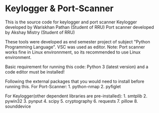 # Keylogger & Port-Scanner
This is the source code for keylogger and port scanner
Keylogger developed by Wariskhan Pathan (Student of RRU)
Port scanner developed by Akshay Mistry (Student of RRU)

These tools were developed as end semester project of subject "Python Programming Language".
VSC was used as editor.
Note: Port scanner works fine in Linux environnment, so its recommended to use Linux environment.

Basic requirement for running this code:
Python 3 (latest version) and a code editor must be installed!

Following the external packages that you would need to install before running this.
For Port-Scanner:
    1. python-nmap
    2. pyfiglet

For Keylogger(other dependent libraries are pre-installed):
    1. smtplib
    2. pywin32
    3. pynput
    4. scipy
    5. cryptography
    6. requests
    7. pillow
    8. sounddevice